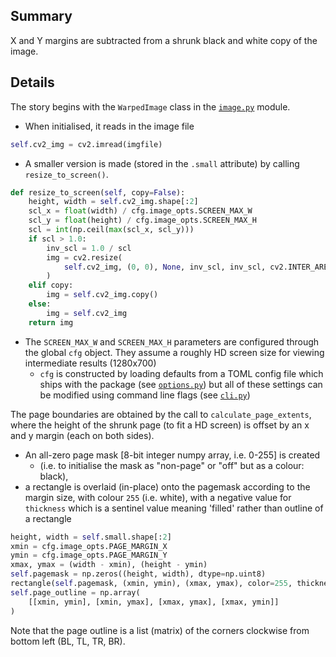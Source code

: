 ## Summary

X and Y margins are subtracted from a shrunk black and white copy of the image.

## Details

The story begins with the `WarpedImage` class in the
[`image.py`](https://github.com/lmmx/page-dewarp/blob/master/src/page_dewarp/image.py) module.

- When initialised, it reads in the image file

```py
self.cv2_img = cv2.imread(imgfile)
```

- A smaller version is made (stored in the `.small` attribute) by calling `resize_to_screen()`.

```py
def resize_to_screen(self, copy=False):
    height, width = self.cv2_img.shape[:2]
    scl_x = float(width) / cfg.image_opts.SCREEN_MAX_W
    scl_y = float(height) / cfg.image_opts.SCREEN_MAX_H
    scl = int(np.ceil(max(scl_x, scl_y)))
    if scl > 1.0:
        inv_scl = 1.0 / scl
        img = cv2.resize(
            self.cv2_img, (0, 0), None, inv_scl, inv_scl, cv2.INTER_AREA
        )
    elif copy:
        img = self.cv2_img.copy()
    else:
        img = self.cv2_img
    return img
```

- The `SCREEN_MAX_W` and `SCREEN_MAX_H` parameters are configured through the global
  `cfg` object. They assume a roughly HD screen size for viewing intermediate results (1280x700)
  - `cfg` is constructed by loading defaults from a TOML config file which ships with the package
    (see [`options.py`](https://github.com/lmmx/page-dewarp/blob/master/src/page_dewarp/options.py))
    but all of these settings can be modified using command line flags
    (see [`cli.py`](https://github.com/lmmx/page-dewarp/blob/master/src/page_dewarp/cli.py))

The page boundaries are obtained by the call to `calculate_page_extents`, where the height of the
shrunk page (to fit a HD screen) is offset by an x and y margin (each on both sides).

- An all-zero page mask [8-bit integer numpy array, i.e. 0-255] is created
  - (i.e. to initialise the mask as "non-page" or "off" but as a colour: black),
- a rectangle is overlaid (in-place) onto the pagemask according to the margin size,
  with colour `255` (i.e. white), with a negative value for `thickness` which is a
  sentinel value meaning 'filled' rather than outline of a rectangle

```py
height, width = self.small.shape[:2]
xmin = cfg.image_opts.PAGE_MARGIN_X
ymin = cfg.image_opts.PAGE_MARGIN_Y
xmax, ymax = (width - xmin), (height - ymin)
self.pagemask = np.zeros((height, width), dtype=np.uint8)
rectangle(self.pagemask, (xmin, ymin), (xmax, ymax), color=255, thickness=-1)
self.page_outline = np.array(
    [[xmin, ymin], [xmin, ymax], [xmax, ymax], [xmax, ymin]]
)
```

Note that the page outline is a list (matrix) of the corners
clockwise from bottom left (BL, TL, TR, BR).
